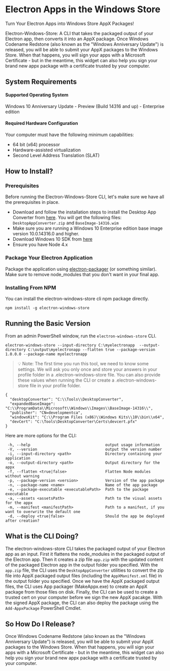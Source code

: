 # Electron Apps in the Windows Store
Turn Your Electron Apps into Windows Store AppX Packages!

Electron-Windows-Store: A CLI that takes the packaged output of your Electron app, then converts it into an AppX package. Once Windows Codename Redstone (also known as the "Windows Anniversary Update") is released, you will be able to submit your AppX packages to the Windows Store. When that happens, you will sign your apps with a Microsoft Certificate - but in the meantime, this widget can also help you sign your brand new appx package with a certificate trusted by your computer.

## System Requirements

#### Supported Operating System

Windows 10 Anniversary Update - Preview (Build 14316 and up) - Enterprise edition

#### Required Hardware Configuration

Your computer must have the following minimum capabilities:
- 64 bit (x64) processor
- Hardware-assisted virtualization
- Second Level Address Translation (SLAT)

## How to Install?

### Prerequisites
Before running the Electron-Windows-Store CLI, let's make sure we have all the prerequisites in place.
- Download and follow the installation steps to install the Desktop App Converter from [here](https://www.microsoft.com/en-us/download/details.aspx?id=51691). You will get the following files: `DesktopAppConverter.zip` and `BaseImage-14316.wim`
- Make sure you are running a Windows 10 Enterprise edition base image version 10.0.14316.0 and higher.
- Download Windows 10 SDK from [here](https://developer.microsoft.com/en-us/windows/downloads/windows-10-sdk)
- Ensure you have Node 4.x

### Package Your Electron Application
Package the application using [electron-packager](https://github.com/electron-userland/electron-packager) (or something similar). Make sure to remove node_modules that you don't want in your final app. 

### Installing From NPM
You can install the electron-windows-store cli npm package directly.

```
npm install -g electron-windows-store
```

## Running the Basic Version
From an admin PowerShell window, run the `electron-windows-store` CLI. 

```
electron-windows-store --input-directory C:\myelectronapp  --output-directory C:\output\myelectronapp --flatten true --package-version 1.0.0.0 --package-name myelectronapp
```

> :bulb: Note: The first time you run this tool, we need to know some settings. We will ask you only once and store your answers in your profile folder in a .electron-windows-store file. You can also provide these values when running the CLI or create a .electron-windows-store file in your profile folder.

```
{
  "desktopConverter": "C:\\Tools\\DesktopConverter",
  "expandedBaseImage": "C:\\ProgramData\\Microsoft\\Windows\\Images\\BaseImage-14316\\",
  "publisher": "CN=developmentca",
  "windowsKit": "C:\\Program Files (x86)\\Windows Kits\\10\\bin\\x64",
  "devCert": "C:\Tools\DesktopConverter\Certs\devcert.pfx"
}
```

Here are more options for the CLI:

```
 -h, --help                                 output usage information
 -V, --version                              output the version number
 -i, --input-directory <path>               Directory containing your application
 -o, --output-directory <path>              Output directory for the appx
 -f, --flatten <true|false>                 Flatten Node modules without warning
 -p, --package-version <version>            Version of the app package
 -n, --package-name <name>                  Name of the app package
 -e, --package-executable <executablePath>  Path to the package executable
 -a, --assets <assetsPath>                  Path to the visual assets for the appx
 -m, --manifest <manifestPath>              Path to a manifest, if you want to overwrite the default one
 -d, --deploy <true|false>                  Should the app be deployed after creation?
```

## What is the CLI Doing?
The electron-windows-store CLI takes the packaged output of your Electron app as an input. First it flattens the node_modules in the packaged output of the Electron app. Then it creates a zip file `app.zip` with the updated content of the packaged Electron app in the output folder you specified. With the `app.zip` file, the CLI uses the `DesktopAppConverter` utilities to convert the zip file into AppX packaged output files (including the `AppXManifest.xml` file) in the output folder you specified. Once we have the AppX packaged output files, the CLI uses App packager (MakeAppx.exe) to create an AppX package from those files on disk. Finally, the CLI can be used to create a trusted cert on your computer before we sign the new AppX pacakge. With the signed AppX package, the CLI can also deploy the package using the `Add-AppxPackage` PowerShell Cmdlet. 


## So How Do I Release?
Once Windows Codename Redstone (also known as the "Windows Anniversary Update") is released, you will be able to submit your AppX packages to the Windows Store. When that happens, you will sign your apps with a Microsoft Certificate - but in the meantime, this widget can also help you sign your brand new appx package with a certificate trusted by your computer.

